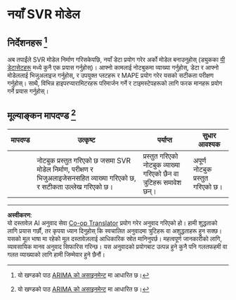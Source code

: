 <!--
CO_OP_TRANSLATOR_METADATA:
{
  "original_hash": "94aa2fc6154252ae30a3f3740299707a",
  "translation_date": "2025-08-29T17:07:45+00:00",
  "source_file": "7-TimeSeries/3-SVR/assignment.md",
  "language_code": "ne"
}
-->
# नयाँ SVR मोडेल

## निर्देशनहरू [^1]

अब तपाईंले SVR मोडेल निर्माण गरिसकेपछि, नयाँ डेटा प्रयोग गरेर अर्को मोडेल बनाउनुहोस् (ड्युकका [यी डेटासेटहरू](http://www2.stat.duke.edu/~mw/ts_data_sets.html) मध्ये कुनै एक प्रयास गर्नुहोस्)। आफ्नो कामलाई नोटबुकमा व्याख्या गर्नुहोस्, डेटा र आफ्नो मोडेललाई भिजुअलाइज गर्नुहोस्, र उपयुक्त प्लटहरू र MAPE प्रयोग गरेर यसको सटीकता परीक्षण गर्नुहोस्। साथै, विभिन्न हाइपरप्यारामिटरहरू परिमार्जन गर्ने र टाइमस्टेपहरूको लागि फरक मानहरू प्रयोग गर्ने प्रयास गर्नुहोस्।

## मूल्याङ्कन मापदण्ड [^1]

| मापदण्ड  | उत्कृष्ट                                                     | पर्याप्त                                                  | सुधार आवश्यक                     |
| -------- | ------------------------------------------------------------ | --------------------------------------------------------- | --------------------------------- |
|          | नोटबुक प्रस्तुत गरिएको छ जसमा SVR मोडेल निर्माण, परीक्षण र भिजुअलाइजेसनसहित व्याख्या गरिएको छ, र सटीकता उल्लेख गरिएको छ। | प्रस्तुत गरिएको नोटबुक व्याख्या गरिएको छैन वा त्रुटिहरू समावेश छन्। | अपूर्ण नोटबुक प्रस्तुत गरिएको छ। |

[^1]: यो खण्डको पाठ [ARIMA को असाइनमेन्ट](https://github.com/microsoft/ML-For-Beginners/tree/main/7-TimeSeries/2-ARIMA/assignment.md) मा आधारित छ।

---

**अस्वीकरण**:  
यो दस्तावेज़ AI अनुवाद सेवा [Co-op Translator](https://github.com/Azure/co-op-translator) प्रयोग गरेर अनुवाद गरिएको हो। हामी शुद्धताको लागि प्रयास गर्छौं, तर कृपया ध्यान दिनुहोस् कि स्वचालित अनुवादमा त्रुटिहरू वा अशुद्धताहरू हुन सक्छ। यसको मूल भाषा मा रहेको मूल दस्तावेज़लाई आधिकारिक स्रोत मानिनुपर्छ। महत्वपूर्ण जानकारीको लागि, व्यावसायिक मानव अनुवाद सिफारिस गरिन्छ। यस अनुवादको प्रयोगबाट उत्पन्न हुने कुनै पनि गलतफहमी वा गलत व्याख्याको लागि हामी जिम्मेवार हुने छैनौं।